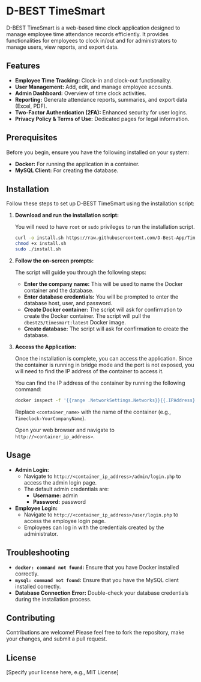# D-BEST TimeSmart

D-BEST TimeSmart is a web-based time clock application designed to manage employee time attendance records efficiently. It provides functionalities for employees to clock in/out and for administrators to manage users, view reports, and export data.

## Features

*   **Employee Time Tracking:** Clock-in and clock-out functionality.
*   **User Management:** Add, edit, and manage employee accounts.
*   **Admin Dashboard:** Overview of time clock activities.
*   **Reporting:** Generate attendance reports, summaries, and export data (Excel, PDF).
*   **Two-Factor Authentication (2FA):** Enhanced security for user logins.
*   **Privacy Policy & Terms of Use:** Dedicated pages for legal information.

## Prerequisites

Before you begin, ensure you have the following installed on your system:

*   **Docker:** For running the application in a container.
*   **MySQL Client:** For creating the database.

## Installation

Follow these steps to set up D-BEST TimeSmart using the installation script:

1.  **Download and run the installation script:**

    You will need to have `root` or `sudo` privileges to run the installation script.

    ```bash
    curl -o install.sh https://raw.githubusercontent.com/D-Best-App/Timesmart/main/Install/install.sh
    chmod +x install.sh
    sudo ./install.sh
    ```

2.  **Follow the on-screen prompts:**

    The script will guide you through the following steps:
    *   **Enter the company name:** This will be used to name the Docker container and the database.
    *   **Enter database credentials:** You will be prompted to enter the database host, user, and password.
    *   **Create Docker container:** The script will ask for confirmation to create the Docker container. The script will pull the `dbest25/timesmart:latest` Docker image.
    *   **Create database:** The script will ask for confirmation to create the database.

3.  **Access the Application:**

    Once the installation is complete, you can access the application. Since the container is running in bridge mode and the port is not exposed, you will need to find the IP address of the container to access it.

    You can find the IP address of the container by running the following command:

    ```bash
    docker inspect -f '{{range .NetworkSettings.Networks}}{{.IPAddress}}{{end}}' <container_name>
    ```

    Replace `<container_name>` with the name of the container (e.g., `Timeclock-YourCompanyName`).

    Open your web browser and navigate to `http://<container_ip_address>`.

## Usage

*   **Admin Login:**
    *   Navigate to `http://<container_ip_address>/admin/login.php` to access the admin login page.
    *   The default admin credentials are:
        *   **Username:** admin
        *   **Password:** password
*   **Employee Login:**
    *   Navigate to `http://<container_ip_address>/user/login.php` to access the employee login page.
    *   Employees can log in with the credentials created by the administrator.

## Troubleshooting

*   **`docker: command not found`:** Ensure that you have Docker installed correctly.
*   **`mysql: command not found`:** Ensure that you have the MySQL client installed correctly.
*   **Database Connection Error:** Double-check your database credentials during the installation process.

## Contributing

Contributions are welcome! Please feel free to fork the repository, make your changes, and submit a pull request.

## License

[Specify your license here, e.g., MIT License]